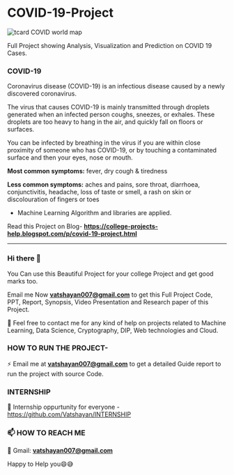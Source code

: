 # COVID-19-Project
![tcard COVID world map](https://user-images.githubusercontent.com/28294942/106125343-0d32ae00-6182-11eb-82db-b25c1d1836c6.png)

Full Project showing Analysis, Visualization and Prediction on COVID 19 Cases. 


### COVID-19

Coronavirus disease (COVID-19) is an infectious disease caused by a newly discovered coronavirus.

The virus that causes COVID-19 is mainly transmitted through droplets generated when an infected person coughs, sneezes, or exhales. These droplets are too heavy to hang in the air, and quickly fall on floors or surfaces.

You can be infected by breathing in the virus if you are within close proximity of someone who has COVID-19, or by touching a contaminated surface and then your eyes, nose or mouth.

**Most common symptoms:**
fever, dry cough & tiredness

**Less common symptoms:**
aches and pains, sore throat, diarrhoea, conjunctivitis, headache, loss of taste or smell, a rash on skin or discolouration of fingers or toes

- Machine Learning Algorithm and libraries are applied.

Read this Project on Blog- **https://college-projects-help.blogspot.com/p/covid-19-project.html**

****************************************************************************************************************************************************
### Hi there 👋

You Can use this Beautiful Project for your college Project and get good marks too. 

Email me Now **vatshayan007@gmail.com** to get this Full Project Code, PPT, Report, Synopsis, Video Presentation and Research paper of this Project.

💌 Feel free to contact me for any kind of help on projects related to Machine Learning, Data Science, Cryptography, DIP, Web technologies and Cloud.


### HOW TO RUN THE PROJECT-
⚡ Email me at **vatshayan007@gmail.com** to get a detailed Guide report to run the project with source Code.

### INTERNSHIP 
🌟 Internship oppurtunity for everyone - https://github.com/Vatshayan/INTERNSHIP

### 📫 HOW TO REACH ME 

💬 Gmail: **vatshayan007@gmail.com**

Happy to Help you😄😅


